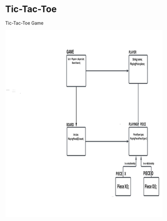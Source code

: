 # Tic-Tac-Toe

Tic-Tac-Toe Game

<img align="left" alt="Git" width="800px" height="600px" src="https://github.com/sat5297/LowLevelDesign/blob/master/TicTacToe/TicTacToe/TicTacToe_Class_Diagram.png" />
